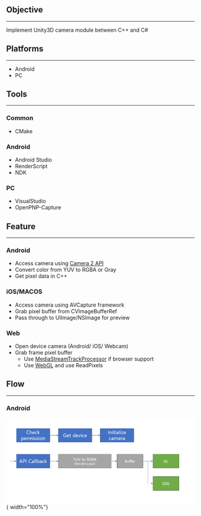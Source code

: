 ## Objective
---
Implement Unity3D camera module between C++ and C#

## Platforms
---
- Android
- PC

## Tools
---
### Common
- CMake

### Android
- Android Studio
- RenderScript
- NDK

### PC
- VisualStudio
- OpenPNP-Capture

## Feature
---
### Android
- Access camera using [Camera 2 API](https://developer.android.com/reference/android/hardware/camera2/package-summary)
- Convert color from YUV to RGBA or Gray
- Get pixel data in C++

### iOS/MACOS
- Access camera using AVCapture framework
- Grab pixel buffer from CVImageBufferRef
- Pass through to UIImage/NSImage for preview

### Web
- Open device camera (Android/ iOS/ Webcam)
- Grab frame pixel buffer
    - Use [MediaStreamTrackProcessor](https://developer.mozilla.org/en-US/docs/Web/API/MediaStreamTrackProcessor) if browser support
    - Use [WebGL](https://developer.mozilla.org/ko/docs/Web/API/WebGL_API/Tutorial/Getting_started_with_WebGL) and use ReadPixels


## Flow
---
### Android
![Android camera flow](../imgs/camera/android_flow.png){ width="100%"}